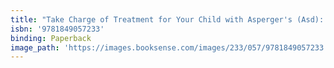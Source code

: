 ```yaml
---
title: "Take Charge of Treatment for Your Child with Asperger's (Asd): Create a Personalized Guide to Success for Home, School, and the Community"
isbn: '9781849057233'
binding: Paperback
image_path: 'https://images.booksense.com/images/233/057/9781849057233.jpg'
---
```


